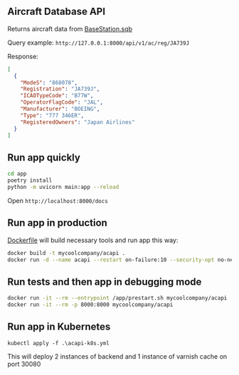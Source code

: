 ## Aircraft Database API

Returns aircraft data from [BaseStation.sqb](https://github.com/varnav/BaseStation.sqb)

Query example: `http://127.0.0.1:8000/api/v1/ac/reg/JA739J`

Response:

```json
[
  {
    "ModeS": "868078",
    "Registration": "JA739J",
    "ICAOTypeCode": "B77W",
    "OperatorFlagCode": "JAL",
    "Manufacturer": "BOEING",
    "Type": "777 346ER",
    "RegisteredOwners": "Japan Airlines"
  }
]
```

## Run app quickly

```sh
cd app
poetry install
python -m uvicorn main:app --reload
```

Open `http://localhost:8000/docs`

## Run app in production

[Dockerfile](Dockerfile) will build necessary tools and run app this way:

```sh
docker build -t mycoolcompany/acapi .
docker run -d --name acapi --restart on-failure:10 --security-opt no-new-privileges -p 8000:8000 mycoolcompany/acapi
```

## Run tests and then app in debugging mode

```sh
docker run -it --rm --entrypoint /app/prestart.sh mycoolcompany/acapi
docker run -it --rm -p 8000:8000 mycoolcompany/acapi
```

## Run app in Kubernetes

`kubectl apply -f .\acapi-k8s.yml`

This will deploy 2 instances of backend and 1 instance of varnish cache on port 30080
